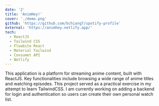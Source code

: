 ```yaml
---
date: '2'
title: 'AnimHey!'
cover: './demo.png'
github: 'https://github.com/bchiang7/spotify-profile'
external: 'https://animhey.netlify.app/'
tech:
  - ReactJS
  - Tailwind CSS
  - Flowbite React
  - Material Tailwind
  - Consumet API
  - Netlify
---
```


This application is a platform for streaming anime content, built with ReactJS. Key functionalities include browsing a wide range of anime titles and watching episodes. This project served as a practical exercise in my attempt to learn TailwindCSS. I am currently working on adding a backend for login and authentication so users can create their own personal watch list.
